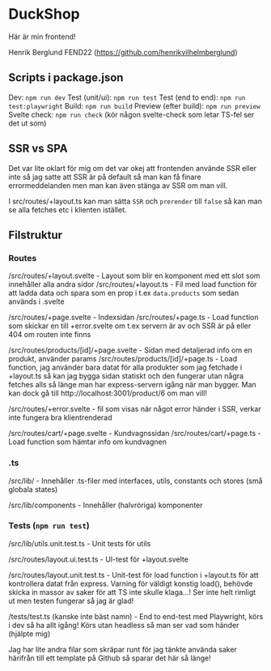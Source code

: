 # DuckShop

Här är min frontend!

Henrik Berglund FEND22 (https://github.com/henrikvilhelmberglund)

## Scripts i package.json

Dev: `npm run dev`
Test (unit/ui): `npm run test`
Test (end to end): `npm run test:playwright`
Build: `npm run build`
Preview (efter build): `npm run preview`
Svelte check: `npm run check` (kör någon svelte-check som letar TS-fel ser det ut som)

## SSR vs SPA

Det var lite oklart för mig om det var okej att frontenden använde SSR eller inte så jag satte att SSR är på default så man kan få finare errormeddelanden men man kan även stänga av SSR om man vill.

I src/routes/+layout.ts kan man sätta `SSR` och `prerender` till `false` så kan man se alla fetches etc i klienten istället.

## Filstruktur

### Routes

/src/routes/+layout.svelte - Layout som blir en komponent med ett slot som innehåller alla andra sidor
/src/routes/+layout.ts - Fil med load function för att ladda data och spara som en prop i t.ex `data.products` som sedan används i .svelte

/src/routes/+page.svelte - Indexsidan
/src/routes/+page.ts - Load function som skickar en till +error.svelte om t.ex servern är av och SSR är på eller 404 om routen inte finns

/src/routes/products/[id]/+page.svelte - Sidan med detaljerad info om en produkt, använder params
/src/routes/products/[id]/+page.ts - Load function, jag använder bara datat för alla produkter som jag fetchade i +layout.ts så kan jag bygga sidan statiskt och den fungerar utan några fetches alls så länge man har express-servern igång när man bygger. Man kan dock gå till http://localhost:3001/product/6 om man vill!

/src/routes/+error.svelte - fil som visas när något error händer i SSR, verkar inte fungera bra klientrenderad

/src/routes/cart/+page.svelte - Kundvagnssidan
/src/routes/cart/+page.ts - Load function som hämtar info om kundvagnen

### .ts

/src/lib/ - Innehåller .ts-filer med interfaces, utils, constants och stores (små globala states)

/src/lib/components - Innehåller (halvröriga) komponenter

### Tests (`npm run test`)

/src/lib/utils.unit.test.ts - Unit tests för utils

/src/routes/layout.ui.test.ts - UI-test för +layout.svelte

/src/routes/layout.unit.test.ts - Unit-test för load function i +layout.ts för att kontrollera datat från express. Varning för väldigt konstig load(), behövde skicka in massor av saker för att TS inte skulle klaga...! Ser inte helt rimligt ut men testen fungerar så jag är glad!

/tests/test.ts (kanske inte bäst namn) - End to end-test med Playwright, körs i dev så ha allt igång! Körs utan headless så man ser vad som händer (hjälpte mig)

Jag har lite andra filar som skräpar runt för jag tänkte använda saker härifrån till ett template på Github så sparar det här så länge!